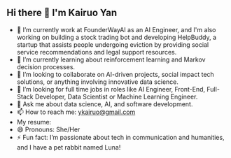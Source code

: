 ## Hi there 👋 I'm Kairuo Yan

- 🔭 I’m currently work at FounderWayAI as an AI Engineer, and I'm also working on building a stock trading bot and developing HelpBuddy, a startup that assists people undergoing eviction by providing social service recommendations and legal support resources.
- 🌱 I’m currently learning about reinforcement learning and Markov decision processes.
- 👯 I’m looking to collaborate on AI-driven projects, social impact tech solutions, or anything involving innovative data science.
- 🤔 I’m looking for full time jobs in roles like AI Engineer, Front-End, Full-Stack Developer, Data Scientist or Machine Learning Engineer.
- 💬 Ask me about data science, AI, and software development.
- 📫 How to reach me: ykairuo@gmail.com
- My resume: 
- 😄 Pronouns: She/Her
- ⚡ Fun fact: I’m passionate about tech in communication and humanities, and I have a pet rabbit named Luna!


